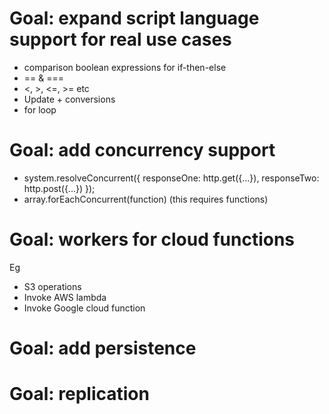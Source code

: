 # Goal: expand script language support for real use cases

* comparison boolean expressions for if-then-else
* == & ===
* <, >, <=, >= etc
* Update + conversions
* for loop

# Goal: add concurrency support

* system.resolveConcurrent({
  responseOne: http.get({...}),
  responseTwo: http.post({...})
}); 
* array.forEachConcurrent(function)  (this requires functions)

# Goal: workers for cloud functions

Eg
* S3 operations
* Invoke AWS lambda
* Invoke Google cloud function 

# Goal: add persistence 

# Goal: replication 
